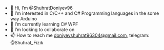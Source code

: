 - 👋 Hi, I’m @ShuhratDoniyev96
- 👀 I’m interested in C/C++ and C# Programming languages in the some way Arduino
- 🌱 I’m currently learning C# WPF
- 💞️ I’m looking to collaborate on 
- 📫 How to reach me doniyevshuhrat96304@gmail.com, telegram: @Shuhrat_Fizik

<!---
ShuhratDoniyev96/ShuhratDoniyev96 is a ✨ special ✨ repository because its `README.md` (this file) appears on your GitHub profile.
You can click the Preview link to take a look at your changes.
--->
